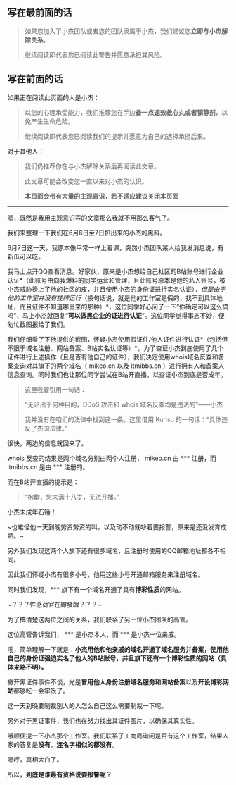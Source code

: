 ## 写在最前面的话

> 如果您加入了小杰团队或者您的团队隶属于小杰，我们建议您**立即与小杰解除关系**。
>
> 继续阅读即代表您已阅读此警告并愿意承担其风险。

## 写在前面的话

如果正在阅读此页面的人是小杰：

> 以您的心理承受能力，我们推荐您在手边**备一点速效救心丸或者镇静剂**，以免产生生命危险。
> 
> 继续阅读即代表您已阅读我们的提示并愿意为自己的选择承担后果。

对于其他人：

> 我们仍推荐你在与小杰解除关系后再阅读此文章。
> 
> 此文章可能会改变您一直以来对小杰的认识。
>
> **本页面会带有大量的主观意识，若不适应建议关闭本页面**

---

嗯，既然是我用主观意识写的文章那么我就不用那么客气了。

我们来整理一下我们在6月6日至7日扒出来的小杰的黑料。

6月7日这一天，我原本像平常一样上着课，突然小杰团队某人给我发消息说，有新瓜可以吃。

我马上点开QQ查看消息。好家伙，原来是小杰想给自己社区的B站账号进行企业认证*（此账号由向我爆料的同学运营和管理，且此账号原本是他的私人账号，被小杰威胁换上了他的社区的皮，并且使用小杰的身份证进行实名认证）*，但是由于他的工作室并没有挂牌运行*（换句话说，就是他的工作室是假的，找不到具体地址，而且证件不知道哪里来的那种）*，这位同学好心问了一下“你确定可以这么搞吗”，马上小杰就回复“**可以做黑企业的证进行认证**”。这位同学觉得事态不妙，便匆忙截图报给了我们。

我们仔细看了下他提供的截图，怀疑小杰使用假证件/他人证件进行认证*（包括但不限于域名注册、网站备案、B站实名认证等）*。为了查证小杰到底使用了几个证件进行上述操作（且是否有他自己的证件），我们决定使用whois域名反查和备案查询对其旗下的两个域名（ mikeo.cn 以及 itmibbs.cn ）进行拥有人和备案人信息查询。同时我们也让那位同学尝试在B站开直播，以查证小杰到底是否成年。

> 这里我要引用一句话：
> 
> “无论出于何种目的，DDoS 攻击和 whois 域名反查均是违法的”——小杰
> 
> 我并没有在咱们的法律中找到这一条。这里借用 Kurisu 的一句话：“具体违反了杰国法律。”

很快，两边的信息就回来了。

whois 反查的结果是两个域名分别由两个人注册， mikeo.cn 由 *** 注册，而 itmibbs.cn 是由 *** 注册的。

而在B站开直播的提示是：

> “抱歉，您未满十八岁，无法开播。”

小杰未成年石锤！

~也难怪他一天到晚劳资劳资的叫，以及动不动就吵着要报警，原来是还没发育成熟。~

另外我们发现这两个人旗下还有很多域名，且注册时使用的QQ邮箱地址都各不相同。

因此我们怀疑小杰有很多小号，他用这些小号开通邮箱服务来注册域名。

同时我们发现，*** 旗下有一个域名开通了具有**博彩性质**的网站。

~？？？性感荷官在線發牌？？？~

为了搞清楚这两位之间的关系，我们联系了另一位小杰团队的高管。

这位高管告诉我们， *** 是小杰本人，而 *** 是小杰一位亲戚。

吼，简单理解一下就是：**小杰用他和他亲戚的域名开通了域名服务并备案，使用他自己的身份证强迫实名了他人的B站账号，并且旗下还有一个博彩性质的网站（具体来路不明）。**

撇开黑证件事件不谈，光是**冒用他人身份注册域名服务和网站备案**以及**开设博彩网站**都够吃一会牢饭了。

这一天到晚要制裁别人的人怎么自己这么需要制裁一下呢。

另外对于黑证事件，我们也在努力找出其证件图片，以确保其真实性。

哦顺便提一下小杰那个工作室。我们联系了工商局询问是否有这个工作室，结果人家的答复是**没有**，**连名字相似的都没有**。

嗯哼，真相大白了。

所以，**到底是谁最有资格说要报警呢？**
